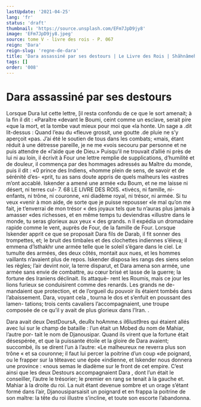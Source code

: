 ```yaml
---
lastUpdate: '2021-04-25'
lang: 'fr'
status: 'draft'
thumbnail: 'https://source.unsplash.com/EFm7JpD9jy8'
image: 'EFm7JpD9jy8.jpeg'
source: tome V - livre des rois - P. 067
reign: 'Dara'
reign-slug: 'regne-de-dara'
title: 'Dara assassiné par ses destours | Le Livre des Rois | Shâhnâmeh'
tags: []
order: '008'
---
```


<!-- LTeX: language=fr -->

# Dara assassiné par ses destours

Lorsque Dura lut cette lettre, [il resta confondu de ce que le sort amenait; à la fin il dit : «Paraître «devant le Boumi, ceint comme un esclave, serait pire «que la mort, et la tombe vaut mieux pour moi que «la honte. Un sage a .dit lit-dessus : Quand l’eau du «fleuve grossit, une goutte .de pluie ne s’y aperçoit
«pas. J’ai été le soutien de tous dans les combats;
«mais, étant réduit à une détresse pareille, je ne me
«vois secouru par personne et ne puis attendre de «l’aide que de Dieu.» Puisqu’il ne trouvait d’allié ni
près de lui ni au loin, il écrivit à Four une lettre
remplie de supplications, d’humilité et de douleur,
il commença par des hommages adressés au Maître
du monde, puis il dit : «0 prince des Indiens, «homme plein de sens, de savoir et de sérénité d’es-
«prit, tu as sans doute appris de quels malheurs les «astres m’ont accablé. Iskender a amené une armée
«du Boum, et ne me laisse ni désert, ni terres cul- 7.
68 LE LIVRE DES ROIS.
«tivécs, ni famille, ni- enfants, ni trône, ni couronne,
«ni diadème royal, ni trésor, ni armée. Si tu veux «venir à mon aide, de sorte que je puisse repousser «le mal qu’on me fait, je t’enverrai de mon trésor
« des joyaux tels que tu n’auras plus jamais à amasser
«des richesses, et en même temps tu deviendras «illustre dans le monde, tu seras glorieux aux yeux « des grands. n Il expédia un dromadaire rapide comme le vent, auprès de Four, de la famille de Four.
Lorsque Iskender apprit ce que se proposait Dara fils de Darab, il fit sonner des trompettes, et; le bruit des timbales et des clochettes indiennes s’éleva; il emmena d’lsthakhr une armée telle que le soleil s’égare dans le ciel. Le tumulte des armées, des deux
côtés, montait aux nues, et les hommes vaillants n’avaient plus de repos. Iskender disposa les rangs
des siens selon les règles; l’air devint noir, la terre disparut, et Dara amena son armée, une armée sans envie de combattre, au cœur brisé et lasse de la guerre; la fortune des Iraniens déclinait. Ils attaquè- rent les Roumis, mais ce jour les lions furieux se conduisirent comme des renards. Les grands ne de- mandaient que protection, et de l’orgueil du pouvoir
ils étaient tombés dans l’abaissement. Dara, voyant
cela , tourna le dos et s’enfuit en poussant des lamen- tations; trois cents cavaliers l’accompagnaient, une troupe composée de ce qu’il y avait de plus glorieux
dans l’Iran. .

Dara avait deux DestDoursA, deuRx hoAmme.s il6lust9res qui étaient allés avec lui sur le champ de bataille :
l’un était un Mobed du nom de Mahiar, l’autre por-
tait le nom de Djanousipar. Quand ils virent que la fortune était désespérée, et que la puissante étoile et
la gloire de Dara avaient; succombé, ils se dirent l’un
à l’autre: «Le malheureux ne reverra plus son trône
« et sa couronne; il faut lui percer la poitrine d’un coup «de poignard, ou le frapper sur la têteavec une épée
«indienne, et Iskender nous donnera une province : «nous semas le diadème sur le front de cet empire. C’est ainsi que les deux Destours accompagnaient
Dara , dont l’un était le conseiller, l’autre le trésorier;
le premier en rang se tenait à la gauche et. Mahiar à la droite du roi. La nuit étant devenue sombre et un orage s’étant formé dans l’air, Djanousiparsaisit
un poignard et en frappa la poitrine de son maître: la tête du roi illustre s’incline, et toute son escorte l’abandonna.
